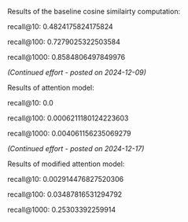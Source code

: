Results of the baseline cosine similairty computation:

recall@10: 0.4824175824175824

recall@100: 0.7279025322503584

recall@1000: 0.8584806497849976

*(Continued effort - posted on 2024-12-09)*

Results of attention model:

recall@10: 0.0

recall@100: 0.0006211180124223603

recall@1000: 0.004061156235069279

*(Continued effort - posted on 2024-12-17)*

Results of modified attention model:

recall@10: 0.002914476827520306

recall@100: 0.03487816531294792

recall@1000: 0.25303392259914
